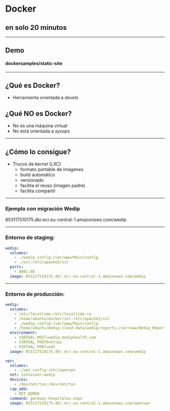 # Docker 
## en solo 20 minutos

---

## Demo

#### dockersamples/static-site

---

## ¿Qué es Docker?

- Herramienta orientada a *devels*

## ¿Qué NO es Docker?

- No es una máquina virtual
- No está orientada a *sysops*

---

## ¿Cómo lo consigue?

- Trucos de kernel (LXC)
  + formato portable de imágenes
  + build automático
  + versionado
  + facilita el reuso (imagen padre)
  + facilita compartir

--- 

### Ejemplo con migración Wedip

853117510175.dkr.ecr.eu-central-1.amazonaws.com/wedip

---

### Entorno de staging:

```yaml
wedip:
  volumes:
    - ./wedip_config:/var/www/Main/config
    - ./ssl:/etc/apache2/ssl
  ports:
    - 8081:80
  image: 853117510175.dkr.ecr.eu-central-1.amazonaws.com/wedip
```
---

### Entorno de producción: 

```yaml
wedip:
  volumes:
    - /etc/localtime:/etc/localtime:ro
    - /home/ubuntu/docker/ssl:/etc/apache2/ssl
    - ./wedip_config:/var/www/Main/config
    - /home/ubuntu/medip-cloud-data/wedip/reports:/var/www/Wedip_Report/php/pdf
  environment:
    - VIRTUAL_HOST=wedip.mediphealth.com
    - VIRTUAL_PROTO=https
    - VIRTUAL_PORT=443
  image: 853117510175.dkr.ecr.eu-central-1.amazonaws.com/wedip

vpn:
  volumes:
    - ./vpn_config:/etc/openvpn
  net: container:wedip
  devices:
    - /dev/net/tun:/dev/net/tun
  cap_add:
    - NET_ADMIN
  command: gateway-hospitales.ovpn
  image: 853117510175.dkr.ecr.eu-central-1.amazonaws.com/openvpn
```
